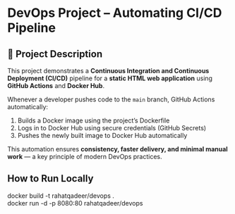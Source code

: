 #  DevOps Project – Automating CI/CD Pipeline

## 📘 Project Description
This project demonstrates a **Continuous Integration and Continuous Deployment (CI/CD)** pipeline for a **static HTML web application** using **GitHub Actions** and **Docker Hub**.

Whenever a developer pushes code to the `main` branch, GitHub Actions automatically:
1. Builds a Docker image using the project’s Dockerfile  
2. Logs in to Docker Hub using secure credentials (GitHub Secrets)  
3. Pushes the newly built image to Docker Hub automatically  

This automation ensures **consistency, faster delivery, and minimal manual work** — a key principle of modern DevOps practices.

## How to Run Locally

docker build -t rahatqadeer/devops . <br>
docker run -d -p 8080:80 rahatqadeer/devops


